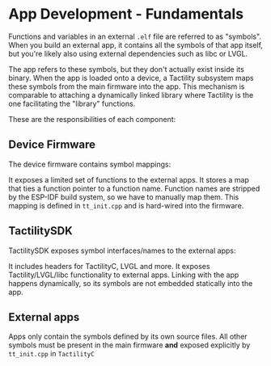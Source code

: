 # App Development - Fundamentals

Functions and variables in an external `.elf` file are referred to as "symbols". When you build an external app, it contains all the symbols
of that app itself, but you're likely also using external dependencies such as libc or LVGL.

The app refers to these symbols, but they don't actually exist inside its binary. When the app is loaded onto a device, a Tactility subsystem maps these symbols from the main firmware into the app. This mechanism is comparable to attaching a dynamically linked library where Tactility is the one facilitating the "library" functions.

These are the responsibilities of each component:

## Device Firmware

The device firmware contains symbol mappings:

It exposes a limited set of functions to the external apps. It stores a map that ties a function pointer to a function name. Function names are stripped by the ESP-IDF build system, so we have to manually map them. This mapping is defined in `tt_init.cpp` and is hard-wired into the firmware.

## TactilitySDK

TactilitySDK exposes symbol interfaces/names to the external apps:

It includes headers for TactilityC, LVGL and more. It exposes Tactility/LVGL/libc functionality to external apps. Linking with the app happens dynamically, so its symbols are not embedded statically into the app.

## External apps

Apps only contain the symbols defined by its own source files. All other symbols must be present in the main firmware **and** exposed explicitly by `tt_init.cpp` in `TactilityC`

